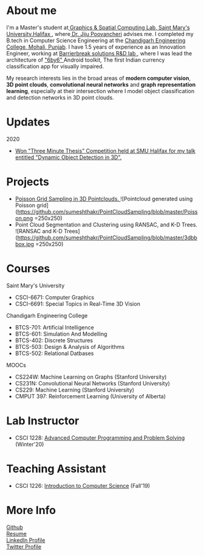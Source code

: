 # About me
I'm a Master's student at<a href="http://cs.smu.ca/~jiju/"> Graphics & Spatial Computing Lab, Saint Mary's University,Halifax </a>, where<a href="http://cs.smu.ca/~jiju/"> Dr. Jiju Poovancheri</a> advises me. I completed my B.tech in Computer Science Engineering at the <a href="https://www.cgc.edu.in/">Chandigarh Engineering College, Mohali, Punjab</a>. I have 1.5 years of experience as an Innovation Engineer, working at <a href="https://www.barrierbreak.com/"> Barrierbreak solutions R&D lab </a>, where I was lead the architecture of <a href="https://www.barrierbreak.com/6by6/"> "6by6" </a> Android toolkit, The first Indian currency classification app for visually impaired.


My research interests lies in the broad areas of <b>modern computer vision</b>, <b>3D point clouds</b>, <b>convolutional neural networks</b> and <b>graph representation learning</b>, especially at their intersection where I model object classification and detection networks in 3D point clouds.  
 
# Updates
2020

- <a href="https://campusnews.smu.ca/research-academics/2020/3/13/three-minute-thesis-winner-to-represent-saint-marys-at-atlantic-competition">Won "Three Minute Thesis" Competition held at SMU Halifax for my talk entitled "Dynamic Object Detection in 3D".</a>

# Projects
- <a href="https://github.com/sumeshthakr/PointCloudSampling">Poisson Grid Sampling in 3D Pointclouds. </a>
  ![Pointcloud generated using Poisson grid](https://github.com/sumeshthakr/PointCloudSampling/blob/master/Poisson.png =250x250)
-  Point Cloud Segmentation and Clustering using RANSAC, and K-D Trees.
  ![RANSAC and K-D Trees](https://github.com/sumeshthakr/PointCloudSampling/blob/master/3dbbbox.jpg =250x250)


# Courses
Saint Mary's University
- CSCI-6671: Computer Graphics
- CSCI-6691: Special Topics in Real-Time 3D Vision

Chandigarh Engineering College 
- BTCS-701: Artificial Intelligence
- BTCS-601: Simulation And Modelling
- BTCS-402: Discrete Structures
- BTCS-503: Design & Analysis of Algorithms
- BTCS-502: Relational Datbases

MOOCs
- CS224W: Machine Learning on Graphs (Stanford University)
- CS231N: Convolutional Neural Networks (Stanford University)
- CS229: Machine Learning (Stanford University)
- CMPUT 397: Reinforcement Learning (University of Alberta)

# Lab Instructor
- CSCI 1228: <a href="http://cs.smu.ca/~myoung/csci1228/">Advanced Computer Programming and Problem Solving</a> (Winter'20)

# Teaching Assistant
- CSCI 1226: <a href="http://cs.smu.ca/~myoung/csci1226/">Introduction to Computer Science</a> (Fall'19)



# More Info
<a href="https://github.com/sumeshthakr">Github</a> <br>
<a href="">Resume</a> <br>
<a href="https://www.linkedin.com/in/sumeshthkr/">LinkedIn Profile</a> <br>
<a href="https://twitter.com/sumesh_thakur">Twitter Profile</a>

